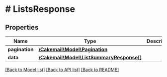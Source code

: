 # # ListsResponse

## Properties

Name | Type | Description | Notes
------------ | ------------- | ------------- | -------------
**pagination** | [**\Cakemail\Model\Pagination**](Pagination.md) |  | 
**data** | [**\Cakemail\Model\ListSummaryResponse[]**](ListSummaryResponse.md) |  | 

[[Back to Model list]](../../README.md#documentation-for-models) [[Back to API list]](../../README.md#documentation-for-api-endpoints) [[Back to README]](../../README.md)


